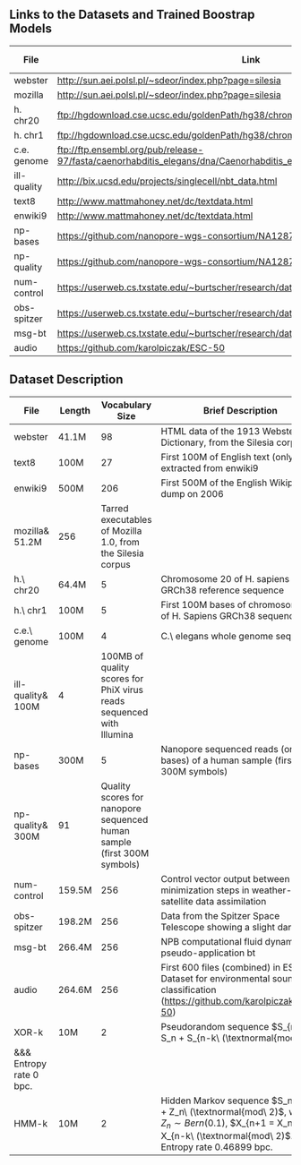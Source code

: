 ## Links to the Datasets and Trained Boostrap Models
| File | Link |Bootstrap Model|
|------|------|------|
|webster|http://sun.aei.polsl.pl/~sdeor/index.php?page=silesia|[webster](./Models/webster.bootstrap)|
|mozilla|http://sun.aei.polsl.pl/~sdeor/index.php?page=silesia|[mozilla](./Models/mozilla.bootstrap)|
|h. chr20|ftp://hgdownload.cse.ucsc.edu/goldenPath/hg38/chromosomes/chr20.fa.gz|[chr20](./Models/chr20_bstrap)|
|h. chr1|ftp://hgdownload.cse.ucsc.edu/goldenPath/hg38/chromosomes/chr1.fa.gz|[chr1](./Models/chr1_bstrap)|
|c.e. genome|ftp://ftp.ensembl.org/pub/release-97/fasta/caenorhabditis_elegans/dna/Caenorhabditis_elegans.WBcel235.dna.toplevel.fa.gz|[celegchr](./Models/celegchr_bstrap)|
|ill-quality|http://bix.ucsd.edu/projects/singlecell/nbt_data.html|[phixq](./Models/phixq_truncated_bstrap)|
|text8|http://www.mattmahoney.net/dc/textdata.html|[text8](./Models/text8_bstrap)|
|enwiki9|http://www.mattmahoney.net/dc/textdata.html|[enwiki9](./Models/enwiki9.bootstrap)|
|np-bases|https://github.com/nanopore-wgs-consortium/NA12878|[npbases](./Models/npbases_bstrap)|
|np-quality|https://github.com/nanopore-wgs-consortium/NA12878|[npquals](./Models/npquals_bstrap)|
|num-control|https://userweb.cs.txstate.edu/~burtscher/research/datasets/FPdouble/|[model](./Models/num_control.trace.bootstrap)|
|obs-spitzer|https://userweb.cs.txstate.edu/~burtscher/research/datasets/FPdouble/|[model](./Models/obs_spitzer.trace.bootstrap)|
|msg-bt|https://userweb.cs.txstate.edu/~burtscher/research/datasets/FPdouble/|[model](./Models/msg_bt.trace.bootstrap)|
|audio|https://github.com/karolpiczak/ESC-50|[model](./Models/audio.bootstrap)|


## Dataset Description

| File | Length | Vocabulary Size| Brief Description|
|------|------|------|------| 	
|webster| 41.1M|  98|  HTML data of the 1913 Webster Dictionary, from the Silesia corpus | 
|text8|  100M|  27|   First 100M of English text (only) extracted from enwiki9| 
|enwiki9|500M|  206|  First 500M of the English Wikipedia dump on 2006| 		
|mozilla& 51.2M|  256|  Tarred executables of Mozilla 1.0, from the Silesia corpus| 
|h.\ chr20|  64.4M|  5|   Chromosome 20 of H. sapiens GRCh38 reference sequence | 
|h.\ chr1|  100M|  5|  First 100M bases of chromosome 1 of H. Sapiens GRCh38 sequence |
|c.e.\ genome |  100M|  4|  C.\ elegans whole genome sequence| 
|ill-quality& 100M|  4|  100MB of quality scores for PhiX virus reads sequenced with Illumina | 
|np-bases|300M|  5|  Nanopore sequenced reads (only bases) of a human sample (first 300M symbols) | 
|np-quality& 300M|  91|  Quality scores for nanopore sequenced human sample (first 300M symbols)| 
|num-control|159.5M|  256|  Control vector output between two minimization steps in weather-satellite data assimilation| 
|obs-spitzer|198.2M|  256|  Data from the Spitzer Space Telescope showing a slight darkening| 
|msg-bt|266.4M|  256|  NPB computational fluid dynamics pseudo-application bt| 	
|audio|264.6M|  256|  First 600 files (combined) in ESC Dataset for environmental sound classification (https://github.com/karolpiczak/ESC-50)|
|XOR-k |  10M|  2|  Pseudorandom sequence $S_{n+1 = S_n + S_{n-k\ (\textnormal{mod\ 2)$. | 
&&& Entropy rate $0$ bpc.| 
|HMM-k|  10M|  2|  Hidden Markov sequence $S_n = X_n + Z_n\ (\textnormal{mod\ 2)$, with $Z_n \sim Bern(0.1)$, $X_{n+1 = X_n + X_{n-k\ (\textnormal{mod\ 2)$. Entropy rate $0.46899$ bpc. | 

